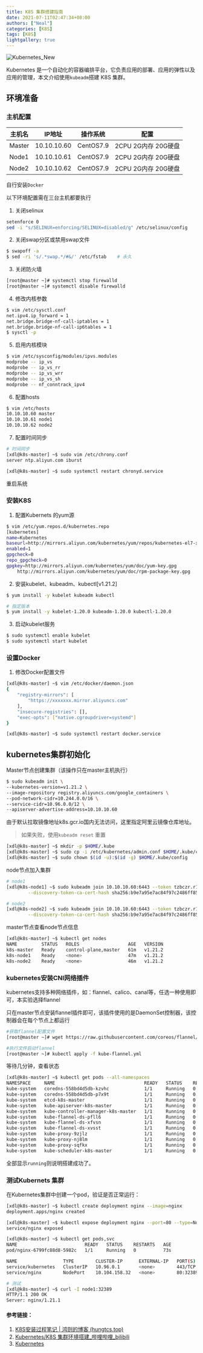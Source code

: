 ```yaml
---
title: K8S 集群搭建指南
date: 2021-07-11T02:47:34+08:00
authors: ["Neal"]
categories: [K8S]
tags: [K8S]
lightgallery: true
---
```


![Kubernetes_New](https://hugoblog-img-1251694304.cos.ap-guangzhou.myqcloud.com/blog/Kubernetes_New.png "k8s")

Kubernetes 是一个自动化的容器编排平台，它负责应用的部署、应用的弹性以及应用的管理，本文介绍使用`kubeadm`搭建 K8S 集群。

<!--more-->

## 环境准备

### 主机配置

| 主机名 | IP地址      | 操作系统  | 配置                  |
| ------ | ----------- | --------- | --------------------- |
| Master | 10.10.10.60 | CentOS7.9 | 2CPU  2G内存  20G硬盘 |
| Node1  | 10.10.10.61 | CentOS7.9 | 2CPU  2G内存  20G硬盘 |
| Node2  | 10.10.10.62 | CentOS7.9 | 2CPU  2G内存  20G硬盘 |

自行安装`Docker`

以下环境配置需在三台主机都要执行

1. 关闭selinux

```sh
setenforce 0
sed -i "s/SELINUX=enforcing/SELINUX=disabled/g" /etc/selinux/config
```

2. 关闭swap分区或禁用swap文件

```sh
$ swapoff -a
$ sed -ri 's/.*swap.*/#&/' /etc/fstab    # 永久
```

3. 关闭防火墙

```sh
[root@master ~]# systemctl stop firewalld
[root@master ~]# systemctl disable firewalld
```

4. 修改内核参数

```sh
$ vim /etc/sysctl.conf
net.ipv4.ip_forward = 1
net.bridge.bridge-nf-call-iptables = 1
net.bridge.bridge-nf-call-ip6tables = 1
$ sysctl -p
```

5. 启用内核模块

```sh
$ vim /etc/sysconfig/modules/ipvs.modules
modprobe -- ip_vs
modprobe -- ip_vs_rr
modprobe -- ip_vs_wrr
modprobe -- ip_vs_sh
modprobe -- nf_conntrack_ipv4
```

6. 配置hosts

```sh
$ vim /etc/hosts
10.10.10.60 master
10.10.10.61 node1
10.10.10.62 node2
```

7. 配置时间同步

```sh
# 时间同步
[xdl@k8s-master] ~$ sudo vim /etc/chrony.conf
server ntp.aliyun.com iburst

[xdl@k8s-master] ~$ sudo systemctl restart chronyd.service
```

重启系统

### 安装K8S

1. 配置Kubernets 的yum源

```sh
$ vim /etc/yum.repos.d/kubernetes.repo
[kubernetes]
name=Kubernetes
baseurl=http://mirrors.aliyun.com/kubernetes/yum/repos/kubernetes-el7-x86_64
enabled=1
gpgcheck=0
repo_gpgcheck=0
gpgkey=http://mirrors.aliyun.com/kubernetes/yum/doc/yum-key.gpg
	http://mirrors.aliyun.com/kubernetes/yum/doc/rpm-package-key.gpg
```

2. 安装kubelet、kubeadm、kubectl[v1.21.2]

```sh
$ yum install -y kubelet kubeadm kubectl

# 指定版本
$ yum install -y kubelet-1.20.0 kubeadm-1.20.0 kubectl-1.20.0
```

3. 启动kubelet服务

```sh
$ sudo systemctl enable kubelet
$ sudo systemctl start kubelet
```

### 设置Docker

1. 修改Docker配置文件

```sh
[xdl@k8s-master] ~$ vim /etc/docker/daemon.json
{
	"registry-mirrors": [
        "https://xxxxxxx.mirror.aliyuncs.com"
    ],
    "insecure-registries": [],
  	"exec-opts": ["native.cgroupdriver=systemd"]
}

[xdl@k8s-master] ~$ sudo systemctl restart docker.service
```

## kubernetes集群初始化

Master节点创建集群（该操作只在master主机执行）

```sh
$ sudo kubeadm init \
--kubernetes-version=v1.21.2 \
--image-repository registry.aliyuncs.com/google_containers \
--pod-network-cidr=10.244.0.0/16 \
--service-cidr=10.96.0.0/12 \
--apiserver-advertise-address=10.10.10.60
```

由于默认拉取镜像地址k8s.gcr.io国内无法访问，这里指定阿里云镜像仓库地址。

> 如果失败，使用`kubeadm reset` 重置

```sh
[xdl@k8s-master] ~$ mkdir -p $HOME/.kube
[xdl@k8s-master] ~$ sudo cp -i /etc/kubernetes/admin.conf $HOME/.kube/config
[xdl@k8s-master] ~$ sudo chown $(id -u):$(id -g) $HOME/.kube/config
```

node节点加入集群

```sh
# node1
[xdl@k8s-node1] ~$ sudo kubeadm join 10.10.10.60:6443 --token tzbczr.r1lmokzaxfnirp73 \
        --discovery-token-ca-cert-hash sha256:b9e7a95e7ac84f97c2486ff850b9891c61c32d35d57a8248401f62b97660ea2e

# node2
[xdl@k8s-node2] ~$ sudo kubeadm join 10.10.10.60:6443 --token tzbczr.r1lmokzaxfnirp73 \
        --discovery-token-ca-cert-hash sha256:b9e7a95e7ac84f97c2486ff850b9891c61c32d35d57a8248401f62b97660ea2e
```

master节点查看node节点信息

```sh
[xdl@k8s-master] ~$ kubectl get nodes
NAME         STATUS   ROLES                  AGE   VERSION
k8s-master   Ready    control-plane,master   61m   v1.21.2
k8s-node1    Ready    <none>                 47m   v1.21.2
k8s-node2    Ready    <none>                 46m   v1.21.2
```

### kubernetes安装CNI网络插件

kubernetes支持多种网络插件，如：flannel、calico、canal等，任选一种使用即可，本实验选择flannel

只在master节点安装flannel插件即可，该插件使用的是DaemonSet控制器，该控制器会在每个节点上都运行

```sh
#获取flannel配置文件
[root@master ~]# wget https://raw.githubusercontent.com/coreos/flannel/master/Documentation/kube-flannel.yml

#执行文件启动flannel
[root@master ~]# kubectl apply -f kube-flannel.yml
```

等待几分钟，查看状态

```sh
[xdl@k8s-master] ~$ kubectl get pods --all-namespaces
NAMESPACE     NAME                                 READY   STATUS    RESTARTS   AGE
kube-system   coredns-558bd4d5db-kzvhc             1/1     Running   0          63m
kube-system   coredns-558bd4d5db-p7x9t             1/1     Running   0          63m
kube-system   etcd-k8s-master                      1/1     Running   0          63m
kube-system   kube-apiserver-k8s-master            1/1     Running   0          64m
kube-system   kube-controller-manager-k8s-master   1/1     Running   0          64m
kube-system   kube-flannel-ds-pfll6                1/1     Running   0          49m
kube-system   kube-flannel-ds-xfvsn                1/1     Running   0          50m
kube-system   kube-flannel-ds-xvsst                1/1     Running   0          52m
kube-system   kube-proxy-9zjlz                     1/1     Running   0          50m
kube-system   kube-proxy-nj8lm                     1/1     Running   0          49m
kube-system   kube-proxy-sqfkx                     1/1     Running   0          63m
kube-system   kube-scheduler-k8s-master            1/1     Running   0          63m
```

全部显示`running`则说明搭建成功了。

### 测试Kubernets 集群

在Kubernetes集群中创建一个pod，验证是否正常运行：

```sh
[xdl@k8s-master] ~$ kubectl create deployment nginx --image=nginx
deployment.apps/nginx created

[xdl@k8s-master] ~$ kubectl expose deployment nginx --port=80 --type=NodePort
service/nginx exposed

[xdl@k8s-master] ~$ kubectl get pods,svc
NAME                         READY   STATUS    RESTARTS   AGE
pod/nginx-6799fc88d8-5982c   1/1     Running   0          73s

NAME                 TYPE        CLUSTER-IP      EXTERNAL-IP   PORT(S)        AGE
service/kubernetes   ClusterIP   10.96.0.1       <none>        443/TCP        14h
service/nginx        NodePort    10.104.158.32   <none>        80:32389/TCP   20s

# 测试
[xdl@k8s-master] ~$ curl -I node1:32389
HTTP/1.1 200 OK
Server: nginx/1.21.1
```



#### 参考链接：

1. [K8S安装过程笔记 | 鸿则的博客 (hungtcs.top)](http://blog.hungtcs.top/2019/11/27/23-K8S安装过程笔记/)
2. [Kubernetes/K8S 集群环境搭建_哔哩哔哩_bilibili](https://www.bilibili.com/video/BV1oJ411d7Tv)
3. [Kubernetes](https://kubernetes.io/zh/)
